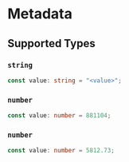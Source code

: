 # Metadata


## Supported Types

### `string`

```typescript
const value: string = "<value>";
```

### `number`

```typescript
const value: number = 881104;
```

### `number`

```typescript
const value: number = 5812.73;
```

